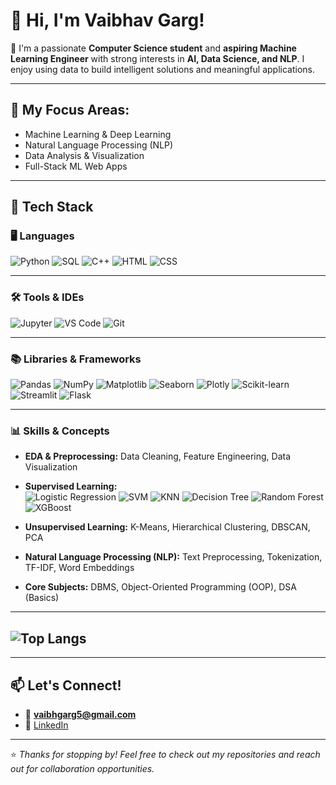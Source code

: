 # 👋 Hi, I'm Vaibhav Garg!

📍 I'm a passionate **Computer Science student** and **aspiring Machine Learning Engineer** with strong interests in **AI, Data Science, and NLP**. I enjoy using data to build intelligent solutions and meaningful applications.

---

## 🧠 My Focus Areas:
- Machine Learning & Deep Learning
- Natural Language Processing (NLP)
- Data Analysis & Visualization
- Full-Stack ML Web Apps

---

## 🔧 Tech Stack

### 🖥️ Languages
![Python](https://img.shields.io/badge/Python-3776AB?style=for-the-badge&logo=python&logoColor=white)
![SQL](https://img.shields.io/badge/SQL-316192?style=for-the-badge&logo=postgresql&logoColor=white)
![C++](https://img.shields.io/badge/C++-00599C?style=for-the-badge&logo=cplusplus&logoColor=white)
![HTML](https://img.shields.io/badge/HTML5-e34c26?style=for-the-badge&logo=html5&logoColor=white)
![CSS](https://img.shields.io/badge/CSS3-264de4?style=for-the-badge&logo=css3&logoColor=white)

---

### 🛠️ Tools & IDEs
![Jupyter](https://img.shields.io/badge/Jupyter-F37626?style=for-the-badge&logo=jupyter&logoColor=white)
![VS Code](https://img.shields.io/badge/VSCode-007ACC?style=for-the-badge&logo=visualstudiocode&logoColor=white)
![Git](https://img.shields.io/badge/Git-F05032?style=for-the-badge&logo=git&logoColor=white)

---

### 📚 Libraries & Frameworks
![Pandas](https://img.shields.io/badge/Pandas-150458?style=for-the-badge&logo=pandas&logoColor=white)
![NumPy](https://img.shields.io/badge/NumPy-013243?style=for-the-badge&logo=numpy&logoColor=white)
![Matplotlib](https://img.shields.io/badge/Matplotlib-3776AB?style=for-the-badge&logo=matplotlib&logoColor=white)
![Seaborn](https://img.shields.io/badge/Seaborn-42A5F5?style=for-the-badge&logo=python&logoColor=white)
![Plotly](https://img.shields.io/badge/Plotly-3F4F75?style=for-the-badge&logo=plotly&logoColor=white)
![Scikit-learn](https://img.shields.io/badge/Scikit--learn-F7931E?style=for-the-badge&logo=scikitlearn&logoColor=white)
![Streamlit](https://img.shields.io/badge/Streamlit-FF4B4B?style=for-the-badge&logo=streamlit&logoColor=white)
![Flask](https://img.shields.io/badge/Flask-000000?style=for-the-badge&logo=flask&logoColor=white)

---

### 📊 Skills & Concepts

- **EDA & Preprocessing:** Data Cleaning, Feature Engineering, Data Visualization  
- **Supervised Learning:**  
  ![Logistic Regression](https://img.shields.io/badge/Logistic_Regression-blue?style=flat-square)  ![SVM](https://img.shields.io/badge/SVM-green?style=flat-square)  ![KNN](https://img.shields.io/badge/KNN-orange?style=flat-square)   ![Decision Tree](https://img.shields.io/badge/Decision_Tree-9c27b0?style=flat-square)   ![Random Forest](https://img.shields.io/badge/Random_Forest-brown?style=flat-square)   ![XGBoost](https://img.shields.io/badge/XGBoost-red?style=flat-square)

- **Unsupervised Learning:** K-Means, Hierarchical Clustering, DBSCAN, PCA  
- **Natural Language Processing (NLP):** Text Preprocessing, Tokenization, TF-IDF, Word Embeddings  

- **Core Subjects:** DBMS, Object-Oriented Programming (OOP), DSA (Basics)

---

##  ![Top Langs](https://github-readme-stats.vercel.app/api/top-langs/?username=vgarg05&show_icons=true&locale=en&layout=compact)

---

## 📫 Let's Connect!

- 📧 **vaibhgarg5@gmail.com** 
- 🔗 [LinkedIn](https://www.linkedin.com/in/vaibhav-garg-8a199622b/) 

---

⭐ *Thanks for stopping by! Feel free to check out my repositories and reach out for collaboration opportunities.*
